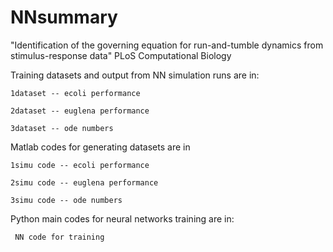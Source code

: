 # NNsummary

"Identification of the governing equation for run-and-tumble dynamics from stimulus-response data" PLoS Computational Biology

Training datasets and output from NN simulation runs are in:

    1dataset -- ecoli performance

    2dataset -- euglena performance

    3dataset -- ode numbers

Matlab codes for generating datasets are in

    1simu code -- ecoli performance

    2simu code -- euglena performance

    3simu code -- ode numbers

Python main codes for neural networks training are in:

     NN code for training
